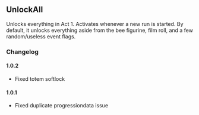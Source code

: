 ## UnlockAll ##
Unlocks everything in Act 1.
Activates whenever a new run is started.
By default, it unlocks everything aside from the bee figurine, film roll, and a few random/useless event flags.

### Changelog ###
#### 1.0.2
- Fixed totem softlock

#### 1.0.1
- Fixed duplicate progressiondata issue